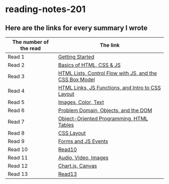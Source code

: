 # reading-notes-201

## Here are the links for every summary I wrote 

|  The number of the read           |  The link                        |
|-----------------------------------|----------------------------------|
| Read 1                            | [Getting Started](./Read1.md)              |
| Read 2                            | [Basics of HTML, CSS & JS](./Read2.md)              |
| Read 3                            | [HTML Lists, Control Flow with JS, and the CSS Box Model](./Read3.md)              |
| Read 4                            | [HTML Links, JS Functions, and Intro to CSS Layout](./Read4.md)              |
| Read 5                            | [Images, Color, Text](./Read5.md)              |
| Read 6                            | [Problem Domain, Objects, and the DOM](./Read6.md)              |
| Read 7                            | [Object-Oriented Programming, HTML Tables](./Read7.md)              |
| Read 8                            | [CSS Layout](./Read8.md)              |
| Read 9                            | [Forms and JS Events](./Read9.md)              |
| Read 10                           | [Read10](./Read10.md)            |
| Read 11                           | [Audio, Video, Images](./Read11.md)            |
| Read 12                           | [Chart.js, Canvas](./Read12.md)            |
| Read 13                           | [Read13](./Read13.md)              |

